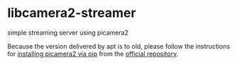 # libcamera2-streamer
simple streaming server using picamera2

Because the version delivered by apt is to old, please follow the instructions for [installing picamera2 via pip](https://github.com/raspberrypi/picamera2#installation-using-pip) from the [official repository](https://github.com/raspberrypi/picamera2).
